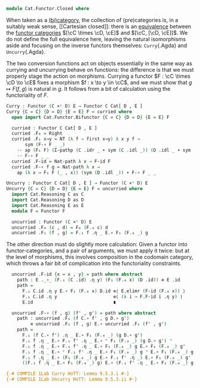 <!--
```agda
open import Cat.Instances.Product
open import Cat.Functor.Base
open import Cat.Prelude

import Cat.Reasoning

open Precategory
open Functor
open _=>_
```
-->

```agda
module Cat.Functor.Closed where
```

<!--
```agda
private variable
  o h o₁ h₁ o₂ h₂ : Level
  B C D E : Precategory o h
  F G : Functor C D
```
-->

When taken as a [(bi)category][cat], the collection of (pre)categories
is, in a suitably weak sense, [[Cartesian closed]]: there is an
[equivalence] between the [functor categories] $[\cC \times \cD, \cE]$
and $[\cC, [\cD, \cE]]$. We do not define the full equivalence here,
leaving the natural isomorphisms aside and focusing on the inverse
functors themselves: `Curry`{.Agda} and `Uncurry`{.Agda}.

[cat]: Cat.Bi.Base.html#the-bicategory-of-categories
[equivalence]: Cat.Functor.Equivalence.html
[functor categories]: Cat.Functor.Base.html

The two conversion functions act on objects essentially in the same way
as currying and uncurrying behave on funct*ions*: the difference is that
we must properly stage the action on morphisms. Currying a functor $F :
\cC \times \cD \to \cE$ fixes a morphism $f : x \to y \in \cC$, and we
must show that $g \mapsto F(f,g)$ is natural in $g$. It follows from a
bit of calculation using the functoriality of $F$.

```agda
Curry : Functor (C ×ᶜ D) E → Functor C Cat[ D , E ]
Curry {C = C} {D = D} {E = E} F = curried where
  open import Cat.Functor.Bifunctor {C = C} {D = D} {E = E} F

  curried : Functor C Cat[ D , E ]
  curried .F₀ = Right
  curried .F₁ x→y = NT (λ f → first x→y) λ x y f →
       sym (F-∘ F _ _)
    ·· ap (F₁ F) (Σ-pathp (C .idr _ ∙ sym (C .idl _)) (D .idl _ ∙ sym (D .idr _)))
    ·· F-∘ F _ _
  curried .F-id = Nat-path λ x → F-id F
  curried .F-∘ f g = Nat-path λ x →
    ap (λ x → F₁ F (_ , x)) (sym (D .idl _)) ∙ F-∘ F _ _

Uncurry : Functor C Cat[ D , E ] → Functor (C ×ᶜ D) E
Uncurry {C = C} {D = D} {E = E} F = uncurried where
  import Cat.Reasoning C as C
  import Cat.Reasoning D as D
  import Cat.Reasoning E as E
  module F = Functor F

  uncurried : Functor (C ×ᶜ D) E
  uncurried .F₀ (c , d) = F₀ (F.₀ c) d
  uncurried .F₁ (f , g) = F.₁ f .η _ E.∘ F₁ (F.₀ _) g
```

The other direction must do slightly more calculation: Given a functor
into functor-categories, and a pair of arguments, we must apply it
twice: but at the level of morphisms, this involves composition in the
codomain category, which throws a fair bit of complication into the
functoriality constraints.

```agda
  uncurried .F-id {x = x , y} = path where abstract
    path : E ._∘_ (F.₁ (C .id) .η y) (F₁ (F.₀ x) (D .id)) ≡ E .id
    path =
      F.₁ C.id .η y E.∘ F₁ (F.₀ x) D.id ≡⟨ E.elimr (F-id (F.₀ x)) ⟩
      F.₁ C.id .η y                     ≡⟨ (λ i → F.F-id i .η y) ⟩
      E.id                              ∎

  uncurried .F-∘ (f , g) (f' , g') = path where abstract
    path : uncurried .F₁ (f C.∘ f' , g D.∘ g')
         ≡ uncurried .F₁ (f , g) E.∘ uncurried .F₁ (f' , g')
    path =
      F.₁ (f C.∘ f') .η _ E.∘ F₁ (F.₀ _) (g D.∘ g')                       ≡˘⟨ E.pulll (λ i → F.F-∘ f f' (~ i) .η _) ⟩
      F.₁ f .η _ E.∘ F.₁ f' .η _ E.∘ ⌜ F₁ (F.₀ _) (g D.∘ g') ⌝            ≡⟨ ap! (F-∘ (F.₀ _) _ _) ⟩
      F.₁ f .η _ E.∘ F.₁ f' .η _ E.∘ F₁ (F.₀ _) g E.∘ F₁ (F.₀ _) g'       ≡⟨ cat! E ⟩
      F.₁ f .η _ E.∘ ⌜ F.₁ f' .η _ E.∘ F₁ (F.₀ _) g ⌝ E.∘ F₁ (F.₀ _) g'   ≡⟨ ap! (F.₁ f' .is-natural _ _ _) ⟩
      F.₁ f .η _ E.∘ (F₁ (F.₀ _) g E.∘ F.₁ f' .η _) E.∘ F₁ (F.₀ _) g'     ≡⟨ cat! E ⟩
      ((F.₁ f .η _ E.∘ F₁ (F.₀ _) g) E.∘ (F.₁ f' .η _ E.∘ F₁ (F.₀ _) g')) ∎

{-# COMPILE 1Lab Curry HoTT: Lemma 9.5.3.i #-}
{-# COMPILE 1Lab Uncurry HoTT: Lemma 9.5.3.ii #-}
```
